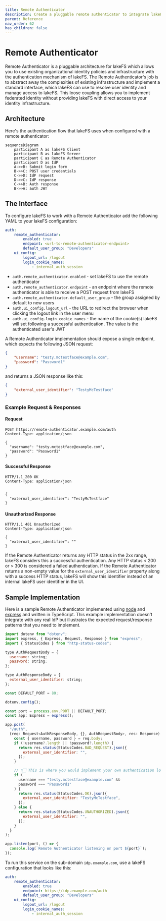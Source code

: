 ```yaml
---
title: Remote Authenticator
description: Create a pluggable remote authenticator to integrate lakeFS with your existing security infrastructure.
parent: Reference
nav_order: 62
has_children: false
---
```


# Remote Authenticator

Remote Authenticator is a pluggable architecture for lakeFS which allows you to use existing organizational identity policies and infrastructure with the authentication mechanism of lakeFS. The Remote Authenticator's job is to abstract away the complexities of existing infrastructure and implement a standard interface, which lakeFS can use to resolve user identity and manage access to lakeFS. This loose coupling allows you to implement federated identity without providing lakeFS with direct access to your identity infrastructure.

## Architecture

Here's the authentication flow that lakeFS uses when configured with a remote authenticator:

```mermaid
sequenceDiagram
    participant A as lakeFS Client
    participant B as lakeFS Server
    participant C as Remote Authenticator
    participant D as IdP
    A->>B: Submit login form
    B->>C: POST user credentials
    C->>D: IdP request
    D->>C: IdP response
    C->>B: Auth response
    B->>A: auth JWT
```

## The Interface

To configure lakeFS to work with a Remote Authenticator add the following YAML to your lakeFS configuration:

```yaml
auth:
    remote_authenticator:
        enabled: true
        endpoint: <url-to-remote-authenticator-endpoint>
        default_user_group: "Developers"
    ui_config:
        logout_url: /logout
        login_cookie_names:
            - internal_auth_session
```

- `auth.remote_authenticator.enabled` - set lakeFS to use the remote authenticator
- `auth.remote_authenticator.endpoint` - an endpoint where the remote authenticator is able to receive a POST request from lakeFS
- `auth.remote_authenticator.default_user_group` - the group assigned by default to new users
- `auth.ui_config.logout_url` - the URL to redirect the browser when clicking the logout link in the user menu
- `auth.ui_config.login_cookie_names` - the name of the cookie(s) lakeFS will set following a successful authentication. The value is the authenticated user's JWT

A Remote Authenticator implementation should expose a single endpoint, which expects the following JSON request:

```json
{
    "username": "testy.mctestface@example.com",
    "password": "Password1"
}
```

and returns a JSON response like this:

```json
{
    "external_user_identifier": "TestyMcTestface"
}
```

### Example Request & Responses

#### Request

```http
POST https://remote-authenticator.example.com/auth
Content-Type: application/json

{
  "username": "testy.mctestface@example.com",
  "password": "Password1"
}
```

#### Successful Response
```http
HTTP/1.1 200 OK
Content-Type: application/json


{
  "external_user_identifier": "TestyMcTestface"
}
```

#### Unauthorized Response
```http
HTTP/1.1 401 Unauthorized
Content-Type: application/json

{
  "external_user_identifier": ""
}
```

If the Remote Authenticator returns any HTTP status in the 2xx range, lakeFS considers this a successful authentication. Any HTTP status < 200 or > 300 is considered a failed authentication. If the Remote Authenticator returns a non-empty value for the `external_user_identifier` property along with a success HTTP status, lakeFS will show this identifier instead of an internal lakeFS user identifier in the UI.

## Sample Implementation

Here is a sample Remote Authenticator implemented using [node](https://nodejs.org/) and [express](https://expressjs.com/) and written in TypeScript. This example implementation doesn't integrate with any real IdP but illustrates the expected request/response patterns that you need to implement.

```javascript
import dotenv from "dotenv";
import express, { Express, Request, Response } from "express";
import { StatusCodes } from "http-status-codes";

type AuthRequestBody = {
  username: string;
  password: string;
};

type AuthResponseBody = {
  external_user_identifier: string;
};

const DEFAULT_PORT = 80;

dotenv.config();

const port = process.env.PORT || DEFAULT_PORT;
const app: Express = express();

app.post(
  "/auth",
  (req: Request<AuthResponseBody, {}, AuthRequestBody>, res: Response) => {
    const { username, password } = req.body;
    if (!username?.length || !password?.length) {
      return res.status(StatusCodes.BAD_REQUEST).json({
        external_user_identifier: "",
      });
    }

    // 👇🏻 This is where you would implement your own authentication logic
    if (
      username === "testy.mctestface@example.com" &&
      password === "Password1"
    ) {
      return res.status(StatusCodes.OK).json({
        external_user_identifier: "TestyMcTestface",
      });
    } else {
      return res.status(StatusCodes.UNAUTHORIZED).json({
        external_user_identifier: "",
      });
    }
  }
);

app.listen(port, () => {
  console.log(`Remote Authenticator listening on port ${port}`);
});
```

To run this service on the sub-domain `idp.example.com`, use a lakeFS configuration that looks like this:

```yaml
auth:
    remote_authenticator:
        enabled: true
        endpoint: https://idp.example.com/auth
        default_user_group: "Developers"
    ui_config:
        logout_url: /logout
        login_cookie_names:
            - internal_auth_session
```
